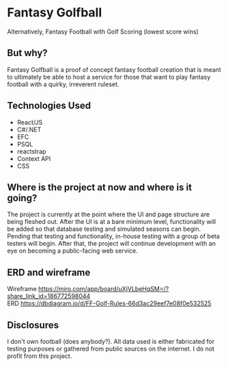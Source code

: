 # Fantasy Golfball
Alternatively, Fantasy Football with Golf Scoring (lowest score wins)

## But why?
Fantasy Golfball is a proof of concept fantasy football creation that is meant to ultimately be able to host a service for those that want to play fantasy football with a quirky, irreverent ruleset.

## Technologies Used
- React/JS
- C#/.NET
- EFC
- PSQL
- reactstrap
- Context API
- CSS

## Where is the project at now and where is it going?
The project is currently at the point where the UI and page structure are being fleshed out. After the UI is at a bare minimum level, functionality will be added so that database testing and simulated seasons can begin. Pending that testing and functionality, in-house testing with a group of beta testers will begin. After that, the project will continue development with an eye on becoming a public-facing web service.

## ERD and wireframe

Wireframe https://miro.com/app/board/uXjVLbeHqSM=/?share_link_id=186772598044 \
ERD https://dbdiagram.io/d/FF-Golf-Rules-66d3ac29eef7e08f0e532525

## Disclosures
I don't own football (does anybody?). All data used is either fabricated for testing purposes or gathered from public sources on the internet. I do not profit from this project.